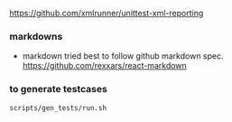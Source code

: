 https://github.com/xmlrunner/unittest-xml-reporting


### markdowns
- markdown tried best to follow github markdown spec.
https://github.com/rexxars/react-markdown

### to generate testcases

`scripts/gen_tests/run.sh`
